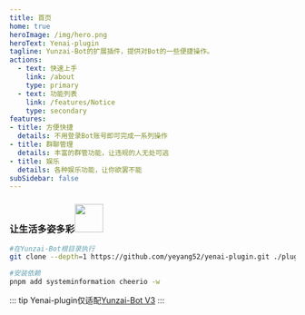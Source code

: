 ```yaml
---
title: 首页
home: true
heroImage: /img/hero.png
heroText: Yenai-plugin
tagline: Yunzai-Bot的扩展插件，提供对Bot的一些便捷操作。
actions:
  - text: 快速上手
    link: /about
    type: primary
  - text: 功能列表
    link: /features/Notice
    type: secondary
features:
- title: 方便快捷
  details: 不用登录Bot账号即可完成一系列操作
- title: 群聊管理
  details: 丰富的群管功能，让违规的人无处可逃
- title: 娱乐
  details: 各种娱乐功能，让你欲罢不能
subSidebar: false
---
```


### 让生活多姿多彩<img src="https://media.giphy.com/media/mGcNjsfWAjY5AEZNw6/giphy.gif" width="50">
```sh
#在Yunzai-Bot根目录执行
git clone --depth=1 https://github.com/yeyang52/yenai-plugin.git ./plugins/yenai-plugin

#安装依赖
pnpm add systeminformation cheerio -w
```
::: tip
Yenai-plugin仅适配[Yunzai-Bot V3](https://gitee.com/Le-niao/Yunzai-Bot)
:::

<Boxx/>